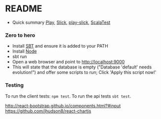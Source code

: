 # README #
* Quick summary
[Play](https://www.playframework.com/documentation/2.3.x/Home),
[Slick](http://slick.typesafe.com/doc/2.1.0/introduction.html), 
[play-slick](https://github.com/playframework/play-slick/wiki/Usage),
[ScalaTest](http://scalatest.org/plus/play)

### Zero to hero ###
 - Install [SBT](http://www.scala-sbt.org/download.html) and ensure it is added to your PATH
 - Install [Node](https://nodejs.org/)
 - sbt run
 - Open a web browser and point to [http://localhost:9000](http://localhost:9000)
 - This will state that the database is empty ("Database 'default' needs evolution!") and offer some scripts to run; Click 'Apply this script now!'  
   
### Testing ###
To run the client tests: `npm test`.
To run the api tests `sbt test`.

http://react-bootstrap.github.io/components.html?#input
https://github.com/jhudson8/react-chartjs